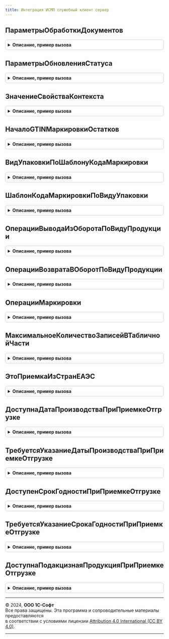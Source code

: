 ```yaml
---
title: Интеграция ИСМП служебный клиент сервер
---
```



## ПараметрыОбработкиДокументов
<details style="margin: 1em 0; padding: 0.5em; border: 1px solid #ccc; border-radius: 6px;">

<summary style="font-weight: bold; cursor: pointer;">Описание, пример вызова</summary>

```bsl

// Инициализирует структуру передачи данных
//
// Возвращаемое значение:
// 	Структура - Описание:
// * Ссылка - ОпределяемыйТип.ДокументыИСМП, СправочникСсылка.СтанцииУправленияЗаказамиИСМП - Передаваемый документ
// * Организация - ОпределяемыйТип.Организация - Организация
// * ДальнейшееДействие - ПеречислениеСсылка.ДальнейшиеДействияПоВзаимодействиюИСМП - Дальнейшее действие
Функция ПараметрыОбработкиДокументов() Экспорт
```

Пример вызова
```bsl
Результат = ИнтеграцияИСМПСлужебныйКлиентСервер.ПараметрыОбработкиДокументов() 
```
</details>

## ПараметрыОбновленияСтатуса
<details style="margin: 1em 0; padding: 0.5em; border: 1px solid #ccc; border-radius: 6px;">

<summary style="font-weight: bold; cursor: pointer;">Описание, пример вызова</summary>

```bsl

// Возвращает структуру параметров обновления статуса.
//
// Параметры:
//  ПараметрыОбновленияСтатуса - Неопределено - Параметры обновления статуса
//
// Возвращаемое значение:
//  Структура, Неопределено - Параметры обновления статуса:
// * Статус - ПеречислениеСсылка
// * СтатусОбработки - ПеречислениеСсылка
// * ОперацияКвитанции - ПеречислениеСсылка
// * ПротоколОбмена - СправочникСсылка.ИСМППрисоединенныеФайлы
// * ПараметрыЗапроса - Структура
Функция ПараметрыОбновленияСтатуса(ПараметрыОбновленияСтатуса = Неопределено) Экспорт
```

Пример вызова
```bsl
Результат = ИнтеграцияИСМПСлужебныйКлиентСервер.ПараметрыОбновленияСтатуса(ПараметрыОбновленияСтатуса);
```
</details>

## ЗначениеСвойстваКонтекста
<details style="margin: 1em 0; padding: 0.5em; border: 1px solid #ccc; border-radius: 6px;">

<summary style="font-weight: bold; cursor: pointer;">Описание, пример вызова</summary>

```bsl

// Получает значение свойства переданного констекста
//
// Параметры:
// 	Контекст - ФормаКлиентскогоПриложения - Передаваемый контекст.
// 	ИмяСвойства - Строка - Имя свойства контекста
// Возвращаемое значение:
// 	Произвольный, Неопределено - Значение свойства контекста.
Функция ЗначениеСвойстваКонтекста(Контекст, ИмяСвойства) Экспорт
```

Пример вызова
```bsl
Результат = ИнтеграцияИСМПСлужебныйКлиентСервер.ЗначениеСвойстваКонтекста(Контекст, ИмяСвойства) 
```
</details>

## НачалоGTINМаркировкиОстатков
<details style="margin: 1em 0; padding: 0.5em; border: 1px solid #ccc; border-radius: 6px;">

<summary style="font-weight: bold; cursor: pointer;">Описание, пример вызова</summary>

```bsl

// Начало GTIN для маркировки остатков.
//
// Возвращаемое значение:
// 	Строка - Определеное в ИСМП значение.
Функция НачалоGTINМаркировкиОстатков() Экспорт
```

Пример вызова
```bsl
Результат = ИнтеграцияИСМПСлужебныйКлиентСервер.НачалоGTINМаркировкиОстатков() 
```
</details>

## ВидУпаковкиПоШаблонуКодаМаркировки
<details style="margin: 1em 0; padding: 0.5em; border: 1px solid #ccc; border-radius: 6px;">

<summary style="font-weight: bold; cursor: pointer;">Описание, пример вызова</summary>

```bsl

// Преобразовывает шаблона кода маркировки в вид упаковки
//
// Параметры:
// 	Шаблон - ПеречислениеСсылка.ШаблоныКодовМаркировкиСУЗ - Шаблон кода маркировки.
// Возвращаемое значение:
// 	ПеречислениеСсылка.ВидыУпаковокИС - Вид упаковки.
Функция ВидУпаковкиПоШаблонуКодаМаркировки(Шаблон) Экспорт
```

Пример вызова
```bsl
Результат = ИнтеграцияИСМПСлужебныйКлиентСервер.ВидУпаковкиПоШаблонуКодаМаркировки(Шаблон) 
```
</details>

## ШаблонКодаМаркировкиПоВидуУпаковки
<details style="margin: 1em 0; padding: 0.5em; border: 1px solid #ccc; border-radius: 6px;">

<summary style="font-weight: bold; cursor: pointer;">Описание, пример вызова</summary>

```bsl

// Преобразовывает вид упаковки в шаблон кода маркировки по виду продукции
//
// Параметры:
// 	ВидУпаковки  - ПеречислениеСсылка.ВидыУпаковокИС  - Вид упаковки.
// 	ВидПродукции - ПеречислениеСсылка.ВидыПродукцииИС - Вид продукции.
// Возвращаемое значение:
// 	ПеречислениеСсылка.ШаблоныКодовМаркировкиСУЗ - Шаблон кода маркировки.
Функция ШаблонКодаМаркировкиПоВидуУпаковки(ВидУпаковки, ВидПродукции) Экспорт
```

Пример вызова
```bsl
Результат = ИнтеграцияИСМПСлужебныйКлиентСервер.ШаблонКодаМаркировкиПоВидуУпаковки(ВидУпаковки, ВидПродукции) 
```
</details>

## ОперацииВыводаИзОборотаПоВидуПродукции
<details style="margin: 1em 0; padding: 0.5em; border: 1px solid #ccc; border-radius: 6px;">

<summary style="font-weight: bold; cursor: pointer;">Описание, пример вызова</summary>

```bsl

// Формирует список возможных операций вывода из оборота по виду продукции
//
// Параметры:
// 	ВидПродукции        - ПеречислениеСсылка.ВидыПродукцииИС - Вид продукции.
// 	ОбъемноСортовойУчет - Булево                             - Признак объемно-сортового учета.
// 	ВключатьУстаревшие  - Булево                             - Признак включения устаревших причин для поддержки синонимов ранее созданных документов.
// Возвращаемое значение:
// 	СписокЗначений Из ПеречислениеСсылка.ВидыОперацийИСМП - Список операций с представлениями.
Функция ОперацииВыводаИзОборотаПоВидуПродукции(ВидПродукции, ОбъемноСортовойУчет = Неопределено, ВключатьУстаревшие = Ложь) Экспорт
```

Пример вызова
```bsl
Результат = ИнтеграцияИСМПСлужебныйКлиентСервер.ОперацииВыводаИзОборотаПоВидуПродукции(ВидПродукции, ОбъемноСортовойУчет, ВключатьУстаревшие);
```
</details>

## ОперацииВозвратаВОборотПоВидуПродукции
<details style="margin: 1em 0; padding: 0.5em; border: 1px solid #ccc; border-radius: 6px;">

<summary style="font-weight: bold; cursor: pointer;">Описание, пример вызова</summary>

```bsl

// Формирует список возможных операций возврата в оборот по виду продукции
//
// Параметры:
// 	ВидПродукции - ПеречислениеСсылка.ВидыПродукцииИС - ВидПродукции
// Возвращаемое значение:
// 	СписокЗначений Из ПеречислениеСсылка.ВидыОперацийИСМП - Список операций с представлениями.
Функция ОперацииВозвратаВОборотПоВидуПродукции(ВидПродукции) Экспорт
```

Пример вызова
```bsl
Результат = ИнтеграцияИСМПСлужебныйКлиентСервер.ОперацииВозвратаВОборотПоВидуПродукции(ВидПродукции) 
```
</details>

## ОперацииМаркировки
<details style="margin: 1em 0; padding: 0.5em; border: 1px solid #ccc; border-radius: 6px;">

<summary style="font-weight: bold; cursor: pointer;">Описание, пример вызова</summary>

```bsl

Функция ОперацииМаркировки(Операция) Экспорт
```

Пример вызова
```bsl
Результат = ИнтеграцияИСМПСлужебныйКлиентСервер.ОперацииМаркировки(Операция) 
```
</details>

## МаксимальноеКоличествоЗаписейВТабличнойЧасти
<details style="margin: 1em 0; padding: 0.5em; border: 1px solid #ccc; border-radius: 6px;">

<summary style="font-weight: bold; cursor: pointer;">Описание, пример вызова</summary>

```bsl

Функция МаксимальноеКоличествоЗаписейВТабличнойЧасти() Экспорт
```

Пример вызова
```bsl
Результат = ИнтеграцияИСМПСлужебныйКлиентСервер.МаксимальноеКоличествоЗаписейВТабличнойЧасти() 
```
</details>

## ЭтоПриемкаИзСтранЕАЭС
<details style="margin: 1em 0; padding: 0.5em; border: 1px solid #ccc; border-radius: 6px;">

<summary style="font-weight: bold; cursor: pointer;">Описание, пример вызова</summary>

```bsl

Функция ЭтоПриемкаИзСтранЕАЭС(Операция) Экспорт
```

Пример вызова
```bsl
Результат = ИнтеграцияИСМПСлужебныйКлиентСервер.ЭтоПриемкаИзСтранЕАЭС(Операция) 
```
</details>

## ДоступнаДатаПроизводстваПриПриемкеОтгрузке
<details style="margin: 1em 0; padding: 0.5em; border: 1px solid #ccc; border-radius: 6px;">

<summary style="font-weight: bold; cursor: pointer;">Описание, пример вызова</summary>

```bsl

Функция ДоступнаДатаПроизводстваПриПриемкеОтгрузке(Операция, ВидПродукции) Экспорт
```

Пример вызова
```bsl
Результат = ИнтеграцияИСМПСлужебныйКлиентСервер.ДоступнаДатаПроизводстваПриПриемкеОтгрузке(Операция, ВидПродукции) 
```
</details>

## ТребуетсяУказаниеДатыПроизводстваПриПриемкеОтгрузке
<details style="margin: 1em 0; padding: 0.5em; border: 1px solid #ccc; border-radius: 6px;">

<summary style="font-weight: bold; cursor: pointer;">Описание, пример вызова</summary>

```bsl

Функция ТребуетсяУказаниеДатыПроизводстваПриПриемкеОтгрузке(Операция, ВидПродукции) Экспорт
```

Пример вызова
```bsl
Результат = ИнтеграцияИСМПСлужебныйКлиентСервер.ТребуетсяУказаниеДатыПроизводстваПриПриемкеОтгрузке(Операция, ВидПродукции) 
```
</details>

## ДоступенСрокГодностиПриПриемкеОтгрузке
<details style="margin: 1em 0; padding: 0.5em; border: 1px solid #ccc; border-radius: 6px;">

<summary style="font-weight: bold; cursor: pointer;">Описание, пример вызова</summary>

```bsl

Функция ДоступенСрокГодностиПриПриемкеОтгрузке(Операция, ВидПродукции) Экспорт
```

Пример вызова
```bsl
Результат = ИнтеграцияИСМПСлужебныйКлиентСервер.ДоступенСрокГодностиПриПриемкеОтгрузке(Операция, ВидПродукции) 
```
</details>

## ТребуетсяУказаниеСрокаГодностиПриПриемкеОтгрузке
<details style="margin: 1em 0; padding: 0.5em; border: 1px solid #ccc; border-radius: 6px;">

<summary style="font-weight: bold; cursor: pointer;">Описание, пример вызова</summary>

```bsl

Функция ТребуетсяУказаниеСрокаГодностиПриПриемкеОтгрузке(Операция, ВидПродукции) Экспорт
```

Пример вызова
```bsl
Результат = ИнтеграцияИСМПСлужебныйКлиентСервер.ТребуетсяУказаниеСрокаГодностиПриПриемкеОтгрузке(Операция, ВидПродукции) 
```
</details>

## ДоступнаПодакцизнаяПродукцияПриПриемкеОтгрузке
<details style="margin: 1em 0; padding: 0.5em; border: 1px solid #ccc; border-radius: 6px;">

<summary style="font-weight: bold; cursor: pointer;">Описание, пример вызова</summary>

```bsl

Функция ДоступнаПодакцизнаяПродукцияПриПриемкеОтгрузке(Операция, ВидПродукции) Экспорт
```

Пример вызова
```bsl
Результат = ИнтеграцияИСМПСлужебныйКлиентСервер.ДоступнаПодакцизнаяПродукцияПриПриемкеОтгрузке(Операция, ВидПродукции) 
```
</details>

---

© 2024, **ООО 1С-Софт**  
Все права защищены. Эта программа и сопроводительные материалы предоставляются  
в соответствии с условиями лицензии [Attribution 4.0 International (CC BY 4.0)](https://creativecommons.org/licenses/by/4.0/legalcode).

---
